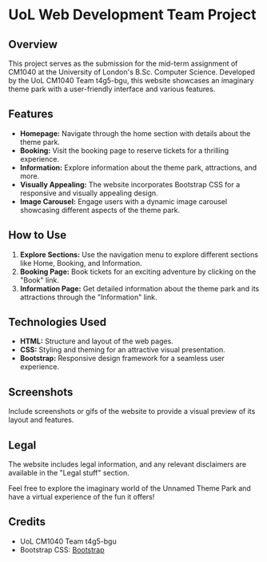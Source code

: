 # UoL Web Development Team Project

## Overview

This project serves as the submission for the mid-term assignment of CM1040 at the University of London's B.Sc. Computer Science. Developed by the UoL CM1040 Team t4g5-bgu, this website showcases an imaginary theme park with a user-friendly interface and various features.

## Features

- **Homepage:** Navigate through the home section with details about the theme park.
- **Booking:** Visit the booking page to reserve tickets for a thrilling experience.
- **Information:** Explore information about the theme park, attractions, and more.
- **Visually Appealing:** The website incorporates Bootstrap CSS for a responsive and visually appealing design.
- **Image Carousel:** Engage users with a dynamic image carousel showcasing different aspects of the theme park.

## How to Use

1. **Explore Sections:** Use the navigation menu to explore different sections like Home, Booking, and Information.
2. **Booking Page:** Book tickets for an exciting adventure by clicking on the "Book" link.
3. **Information Page:** Get detailed information about the theme park and its attractions through the "Information" link.

## Technologies Used

- **HTML:** Structure and layout of the web pages.
- **CSS:** Styling and theming for an attractive visual presentation.
- **Bootstrap:** Responsive design framework for a seamless user experience.

## Screenshots

Include screenshots or gifs of the website to provide a visual preview of its layout and features.

## Legal

The website includes legal information, and any relevant disclaimers are available in the "Legal stuff" section.

Feel free to explore the imaginary world of the Unnamed Theme Park and have a virtual experience of the fun it offers!

## Credits

- UoL CM1040 Team t4g5-bgu
- Bootstrap CSS: [Bootstrap](https://getbootstrap.com/)
